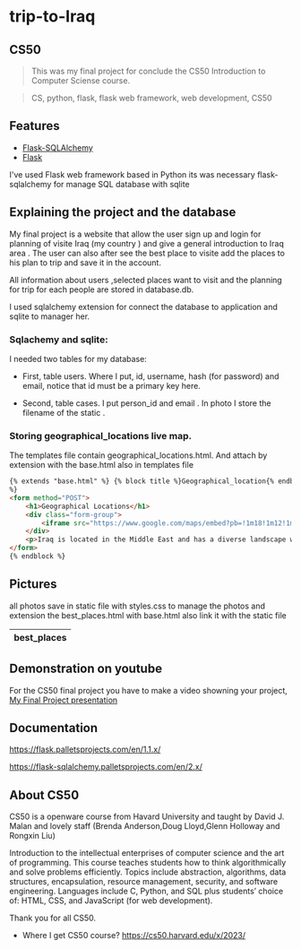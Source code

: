 # trip-to-Iraq

## CS50
>This was my final project for conclude the CS50 Introduction to Computer Sciense course.

>CS, python, flask, flask web framework, web development, CS50
## Features

- [Flask-SQLAlchemy](https://flask-sqlalchemy.palletsprojects.com/en/2.x/)
- [Flask](https://flask.palletsprojects.com/en/1.1.x/)

I've used Flask web framework based in Python
its was necessary flask-sqlalchemy for manage SQL database with sqlite

## Explaining the project and the database
My final project is a website that allow the user sign up and login for  planning of visite Iraq (my country ) and give a general introduction to Iraq area . 
The user can also after see the best place to visite add the places to his plan to trip and save it in the account.

All information about users ,selected places want to visit and the planning for trip for each people are stored in database.db.

I used sqlalchemy extension for connect the database to application and sqlite to manager her.

### Sqlachemy and sqlite:
I needed two tables for my database:

- First, table users. Where I put, id, username, hash (for password) and email, notice that id must be a primary key here.

- Second, table cases. I put person_id and email . In photo I store the filename of the static .

  
### Storing geographical_locations live map.
The templates file contain geographical_locations.html.
And attach by extension with the base.html also in templates file 

```html
{% extends "base.html" %} {% block title %}Geographical_location{% endblock %} {% block content
%}
<form method="POST">
    <h1>Geographical Locations</h1>
    <div class="form-group">
        <iframe src="https://www.google.com/maps/embed?pb=!1m18!1m12!1m3!1d6844427.4783130605!2d38.42440043650314!3d33.10893649390678!2m3!1f0!2f0!3f0!3m2!1i1024!2i768!4f13.1!3m3!1m2!1s0x1557823d54f54a11%3A0x6da561bba2061602!2sIraq!5e0!3m2!1sen!2suk!4v1688658185678!5m2!1sen!2suk" width="600" height="450" style="border:0;" allowfullscreen="" loading="lazy"></iframe>
    </div>
    <p>Iraq is located in the Middle East and has a diverse landscape with deserts, fertile plains, and mountainous regions.</p>
</form>
{% endblock %}
``` 



## Pictures
all photos save in static file with styles.css to manage the photos and extension the best_places.html with base.html also link it with the static file

| best_places |
| :---: |




## Demonstration on youtube
For the CS50 final project you have to make a video showning your project,
[My Final Project presentation](https://www.youtube.com/watch?v=YAXmRfrcOVc)

## Documentation
https://flask.palletsprojects.com/en/1.1.x/

https://flask-sqlalchemy.palletsprojects.com/en/2.x/


## About CS50
CS50 is a openware course from Havard University and taught by David J. Malan and lovely staff (Brenda Anderson,Doug Lloyd,Glenn Holloway and Rongxin Liu)

Introduction to the intellectual enterprises of computer science and the art of programming. This course teaches students how to think algorithmically and solve problems efficiently. Topics include abstraction, algorithms, data structures, encapsulation, resource management, security, and software engineering. Languages include C, Python, and SQL plus students’ choice of: HTML, CSS, and JavaScript (for web development).

Thank you for all CS50.

- Where I get CS50 course?
https://cs50.harvard.edu/x/2023/
